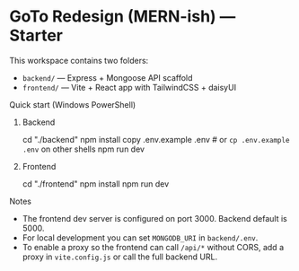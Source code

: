 # GoTo Redesign (MERN-ish) — Starter

This workspace contains two folders:

- `backend/` — Express + Mongoose API scaffold
- `frontend/` — Vite + React app with TailwindCSS + daisyUI

Quick start (Windows PowerShell)

1. Backend

   cd "./backend"
   npm install
   copy .env.example .env # or `cp .env.example .env` on other shells
   npm run dev

2. Frontend

   cd "./frontend"
   npm install
   npm run dev

Notes

- The frontend dev server is configured on port 3000. Backend default is 5000.
- For local development you can set `MONGODB_URI` in `backend/.env`.
- To enable a proxy so the frontend can call `/api/*` without CORS, add a proxy in `vite.config.js` or call the full backend URL.
